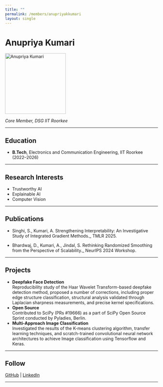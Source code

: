 ```yaml
---
title: ""
permalink: /members/anupriyakkumari
layout: single
---
```


# Anupriya Kumari

<img src="{{ site.baseurl }}assets/images/members/y23/anupriya_image.jpg" width="200" height="200" alt="Anupriya Kumari">

_Core Member, DSG IIT Roorkee_

---

## Education

- **B.Tech**, Electronics and Communication Engineering, IIT Roorkee (2022–2026)

---

## Research Interests

- Trustworthy AI
- Explainable AI
- Computer Vision

---

## Publications

- Singhi, S., Kumari, A. Strengthening Interpretability: An Investigative Study of Integrated Gradient Methods.\_ TMLR 2025.

- Bhardwaj, D., Kumari, A., Jindal, S. Rethinking Randomized Smoothing from the Perspective of Scalability.\_ NeurIPS 2024 Workshop.

---

## Projects

- **Deepfake Face Detection**  
  Reproducibility study of the Haar Wavelet Transform-based deepfake detection method, proposed a number of corrections, including proper edge structure classification, structural analysis validated through Laplacian sharpness measurements, and precise kernel specifications.
- **Open Source**  
   Contributed to SciPy (PRs #19666) as a part of SciPy Open Source Sprint conducted by Pyladies, Berlin.
- **Multi-Approach Image Classification**  
   Investigated the results of the K-means clustering algorithm, transfer learning techniques, and scratch-trained
  convolutional neural network architectures to achieve Image classification using Tensorflow and Keras.

---

## Follow

[GitHub](https://github.com/anupriyakkumari) | [LinkedIn](https://www.linkedin.com/in/anupriyakkumari/)

---
